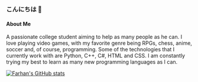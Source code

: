 ### こんにちは 👋

#### About Me
A passionate college student aiming to help as many people as he can. I love playing video games, with my favorite genre being RPGs, chess, anime, soccer and, of course, programming. Some of the technologies that I currently work with are Python, C++, C#, HTML and CSS. I am constantly trying my best to learn as many new programming languages as I can.

[![Farhan's GitHub stats](https://github-readme-stats.vercel.app/api?username=Nemesis-12)](https://github.com/anuraghazra/github-readme-stats)
